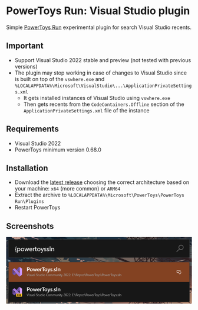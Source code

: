 # PowerToys Run: Visual Studio plugin

Simple [PowerToys Run](https://learn.microsoft.com/windows/powertoys/run) experimental plugin for search Visual Studio recents.

## Important

- Support Visual Studio 2022 stable and preview (not tested with previous versions)
- The plugin may stop working in case of changes to Visual Studio since is built on top of the `vswhere.exe` and `%LOCALAPPDATA%\Microsoft\VisualStudio\...\ApplicationPrivateSettings.xml` 
  - It gets installed instances of Visual Studio using `vswhere.exe`
  - Then gets recents from the `CodeContainers.Offline` section of the `ApplicationPrivateSettings.xml` file of the instance

## Requirements

- Visual Studio 2022
- PowerToys minimum version 0.68.0

## Installation

- Download the [latest release](https://github.com/davidegiacometti/PowerToys-Run-VisualStudio/releases/) choosing the correct architecture based on your machine: `x64` (more common) or `ARM64`
- Extract the archive to `%LOCALAPPDATA%\Microsoft\PowerToys\PowerToys Run\Plugins`
- Restart PowerToys

## Screenshots

![Plugin Manager](/images/Search.png)
